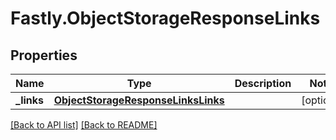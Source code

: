 # Fastly.ObjectStorageResponseLinks

## Properties

Name | Type | Description | Notes
------------ | ------------- | ------------- | -------------
**_links** | [**ObjectStorageResponseLinksLinks**](ObjectStorageResponseLinksLinks.md) |  | [optional] 


[[Back to API list]](../../README.md#endpoints) [[Back to README]](../../README.md)
